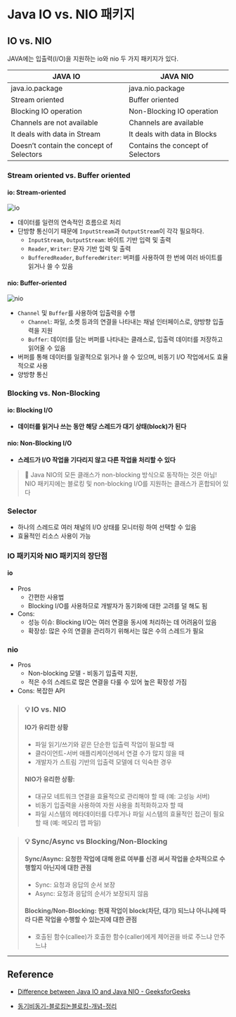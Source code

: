 # Java IO vs. NIO 패키지
## IO vs. NIO
JAVA에는 입출력(I/O)을 지원하는 io와 nio 두 가지 패키지가 있다.

| JAVA IO | JAVA NIO |
| --- | --- |
| java.io.package | java.nio.package |
| Stream oriented | Buffer oriented |
| Blocking IO operation | Non-Blocking IO operation |
| Channels are not available | Channels are available |
| It deals with data in Stream | It deals with data in Blocks |
| Doesn’t contain the concept of Selectors | Contains the concept of Selectors |

### Stream oriented vs. Buffer oriented

#### **io: Stream-oriented**

![io](https://github.com/Yoon-Suji/be-was/assets/70956926/ecd0eb61-22d7-48cd-b5f5-3c0b681d122c)

- 데이터를 일련의 연속적인 흐름으로 처리
- 단방향 통신이기 때문에 `InputStream`과 `OutputStream`이 각각 필요하다.
    - `InputStream`, `OutputStream`: 바이트 기반 입력 및 출력
    - `Reader`, `Writer`: 문자 기반 입력 및 출력
    - `BufferedReader`, `BufferedWriter`: 버퍼를 사용하여 한 번에 여러 바이트를 읽거나 쓸 수 있음

#### **nio: Buffer-oriented**

![nio](https://github.com/Yoon-Suji/be-was/assets/70956926/6411b642-3792-4e40-bafc-46f1f0b5a2e3)

- `Channel` 및 `Buffer`를 사용하여 입출력을 수행
    - `Channel`: 파일, 소켓 등과의 연결을 나타내는 채널 인터페이스로, 양방향 입출력을 지원
    - `Buffer`: 데이터를 담는 버퍼를 나타내는 클래스로, 입출력 데이터를 저장하고 읽어올 수 있음
- 버퍼를 통해 데이터를 일괄적으로 읽거나 쓸 수 있으며, 비동기 I/O 작업에서도 효율적으로 사용
- 양방향 통신

### Blocking vs. Non-Blocking

#### io: Blocking I/O

- **데이터를 읽거나 쓰는 동안 해당 스레드가 대기 상태(block)가 된다**

#### nio: Non-Blocking I/O

- **스레드가 I/O 작업을 기다리지 않고 다른 작업을 처리할 수 있다**

> 🚨 Java NIO의 모든 클래스가 non-blocking 방식으로 동작하는 것은 아님! NIO 패키지에는 블로킹 및 non-blocking I/O를 지원하는 클래스가 혼합되어 있다

### Selector

- 하나의 스레드로 여러 채널의 I/O 상태를 모니터링 하여 선택할 수 있음
- 효율적인 리소스 사용이 가능

### IO 패키지와 NIO 패키지의 장단점
#### io
- Pros
  - 간편한 사용법
  - Blocking I/O를 사용하므로 개발자가 동기화에 대한 고려를 덜 해도 됨
- Cons:
    - 성능 이슈: Blocking I/O는 여러 연결을 동시에 처리하는 데 어려움이 있음
    - 확장성: 많은 수의 연결을 관리하기 위해서는 많은 수의 스레드가 필요

### nio
- Pros
  - Non-blocking 모델 - 비동기 입출력 지원, 
  - 적은 수의 스레드로 많은 연결을 다룰 수 있어 높은 확장성 가짐
- Cons: 복잡한 API

> ### 💡 IO vs. NIO
>
> ####  IO가 유리한 상황
> 
> * 파일 읽기/쓰기와 같은 단순한 입출력 작업이 필요할 때
> * 클라이언트-서버 애플리케이션에서 연결 수가 많지 않을 때
> * 개발자가 스트림 기반의 입출력 모델에 더 익숙한 경우
>
> #### NIO가 유리한 상황:
> * 대규모 네트워크 연결을 효율적으로 관리해야 할 때 (예: 고성능 서버)
> * 비동기 입출력을 사용하여 자원 사용을 최적화하고자 할 때
> * 파일 시스템의 메타데이터를 다루거나 파일 시스템의 효율적인 접근이 필요할 때 (예: 메모리 맵 파일)


> ### 💡 Sync/Async vs Blocking/Non-Blocking
>
> #### Sync/Async: 요청한 작업에 대해 완료 여부를 신경 써서 작업을 순차적으로 수행할지 아닌지에 대한 관점
> - Sync: 요청과 응답의 순서 보장
> - Async: 요청과 응답의 순서가 보장되지 않음
> 
> #### Blocking/Non-Blocking: 현재 작업이 block(차단, 대기) 되느냐 아니냐에 따라 다른 작업을 수행할 수 있는지에 대한 관점
> - 호출된 함수(callee)가 호출한 함수(caller)에게 제어권을 바로 주느냐 안주느냐

***

## Reference
- [Difference between Java IO and Java NIO - GeeksforGeeks](https://www.geeksforgeeks.org/difference-between-java-io-and-java-nio/)

- [동기비동기-블로킹논블로킹-개념-정리](https://inpa.tistory.com/entry/👩‍💻-동기비동기-블로킹논블로킹-개념-정리)
